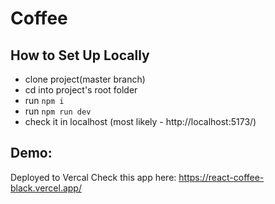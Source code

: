 # Coffee

## How to Set Up Locally
- clone project(master branch)
- cd into project's root folder
- run `npm i`
- run `npm run dev`
- check it in localhost (most likely - http://localhost:5173/)

## Demo:
Deployed to Vercal
Check this app here: https://react-coffee-black.vercel.app/

